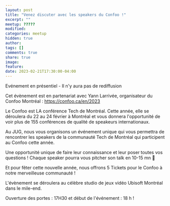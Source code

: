 ```yaml
---
layout: post
title: "Venez discuter avec les speakers du Confoo !"
excerpt: ""
meetup: ?????
modified:
categories: meetup
hidden: true
author: 
tags: []
comments: true
share: true
image:
feature:
date: 2023-02-21T17:30:00-04:00
---
```


Evénement en présentiel - Il n'y aura pas de rediffusion

Cet évènement est en partenariat avec Yann Larrivée, organisateur du Confoo Montréal : https://confoo.ca/en/2023

Le Confoo est LA conférence Tech de Montréal. Cette année, elle se déroulera du 22 au 24 février à Montréal et vous donnera l'opportunité de voir plus de 155 conférences de qualité de speakeurs internationaux.

Au JUG, nous vous organisons un événement unique qui vous permettra de rencontrer les speakers de la communauté Tech de Montréal qui participent au Confoo cette année.

Une opportunité unique de faire leur connaissance et leur poser toutes vos questions !
Chaque speaker pourra vous pitcher son talk en 10-15 mn 🤗

Et pour fêter cette nouvelle année, nous offrons 5 Tickets pour le Confoo à notre merveilleuse communauté !

L'évènement se déroulera au célèbre studio de jeux vidéo Ubisoft Montréal dans le mile-end.

Ouverture des portes : 17H30 et début de l'événement : 18 h !
